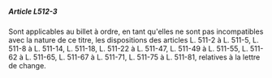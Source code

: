 ##### Article L512-3

Sont applicables au billet à ordre, en tant qu'elles ne sont pas incompatibles avec la nature de ce titre, les dispositions des articles L. 511-2 à L. 511-5, L. 511-8 à L. 511-14, L. 511-18, L. 511-22 à L. 511-47, L. 511-49 à L. 511-55, L. 511-62 à L. 511-65, L. 511-67 à L. 511-71, L. 511-75 à L. 511-81, relatives à la lettre de change.

